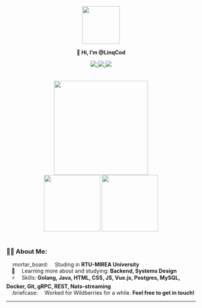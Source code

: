 <div id="header" align="center">
  <img src="https://media.giphy.com/media/l1J9MU7JDGBu8VQwU/giphy.gif" width="100"/></br>
  <p><b>👋 Hi, I’m @LinqCod</b></p>
  <span>
  <a href="https://telegram.me/linqcod">
    <img src="https://img.shields.io/badge/Telegram-2CA5E0?style=flat-square&logo=telegram&logoColor=white"/>
  </a>
  <a href="mailto:linqcod@yandex.ru">
    <img src="https://img.shields.io/badge/Gmail-D14836?style=flat-square&logo=gmail&logoColor=white"/>
  </a>
  <a href="https://github.com/linqcod/?tab=follow">
    <img src="https://img.shields.io/github/followers/linqcod?label=Follow&style=social" />
  </a>
</span>
</div>
</br>
</br>
<div align="center">
  <img height="250px" src="http://github-readme-streak-stats.herokuapp.com?user=linqcod&theme=tokyonight_duo&hide_border=true"></br>
   <img height="150px" src="https://github-readme-stats.vercel.app/api/top-langs/?username=linqcod&layout=compact&hide_title=true&theme=transparent&hide_border=true">
  <img height="150px" src="https://github-readme-stats.vercel.app/api?username=linqcod&count_private=true&show_icons=true&hide_title=true&custom_title=Github%20Status&hide_rank=true&theme=transparent&hide_border=true"
/>
</div>
</br>

### :woman_technologist: About Me:
<div>
  &emsp;:mortar_board: &emsp;Studing in <b>RTU-MIREA University</b></br>
  &emsp;👀 &emsp;Learning more about and studying: <b>Backend, Systems Design</b></br>
  &emsp;⚡ &emsp;Skills: <b>Golang, Java, HTML, CSS, JS, Vue.js, Postgres, MySQL, Docker, Git, gRPC, REST, Nats-streaming </b></br>
  &emsp;:briefcase: &emsp;Worked for Wildberries for a while. <b>Feel free to get in touch!</b>
</div>
<hr>
<!-- <hr> -->
<!-- <div align="center">
  <h2>:hammer_and_wrench: Languages and Tools</h2>
  <img src="https://github.com/devicons/devicon/blob/master/icons/go/go-original-wordmark.svg" title="Go" alt="Go" width="30" height="30"/>&nbsp;
  <img src="https://github.com/devicons/devicon/blob/master/icons/postgresql/postgresql-original.svg" title="MySQL"  alt="MySQL" width="30" height="30"/>&nbsp;
  <img src="https://github.com/devicons/devicon/blob/master/icons/java/java-original-wordmark.svg" title="Java" alt="Java" width="30" height="30"/>&nbsp;
  <img src="https://github.com/devicons/devicon/blob/master/icons/spring/spring-original-wordmark.svg" title="Spring" alt="Spring" width="30" height="30"/>&nbsp;
  <img src="https://github.com/devicons/devicon/blob/master/icons/git/git-original-wordmark.svg" title="Git" **alt="Git" width="30" height="30"/>
  <img src="https://github.com/devicons/devicon/blob/master/icons/docker/docker-original.svg" title="Docker" **alt="Docker" width="30" height="30"/>
</div> -->
<!---
LinqCod/LinqCod is a ✨ special ✨ repository because its `README.md` (this file) appears on your GitHub profile.
You can click the Preview link to take a look at your changes.
--->
